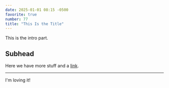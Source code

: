 ```yaml
---
date: 2025-01-01 08:15 -0500
favorite: true
number: 77
title: "This Is the Title"
---
```


This is the intro part.

## Subhead

Here we have more stuff and a [link][].

---

I'm loving it!

[link]: http://www.example.com
